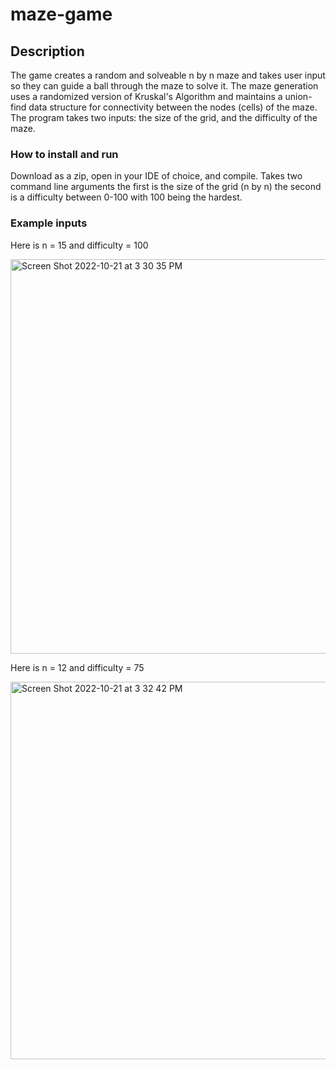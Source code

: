 # maze-game

## Description

The game creates a random and solveable n by n maze and takes user input so they can guide a ball through the maze to solve it. The maze generation uses a randomized version of Kruskal's Algorithm and maintains a union-find data structure for connectivity between the nodes (cells) of the maze. The program takes two inputs: the size of the grid, and the difficulty of the maze.

### How to install and run

Download as a zip, open in your IDE of choice, and compile. Takes two command line arguments the first is the size of the grid (n by n) the second is a difficulty between 0-100 with 100 being the hardest.

### Example inputs 
Here is n = 15 and difficulty = 100


<img width="631" alt="Screen Shot 2022-10-21 at 3 30 35 PM" src="https://user-images.githubusercontent.com/55841301/197275066-6277711f-80b0-4d38-a5d4-d22b0d6cda85.png">


Here is n = 12 and difficulty = 75

<img width="604" alt="Screen Shot 2022-10-21 at 3 32 42 PM" src="https://user-images.githubusercontent.com/55841301/197275374-5ca08291-c39d-4510-9039-f6d9f266b317.png">
